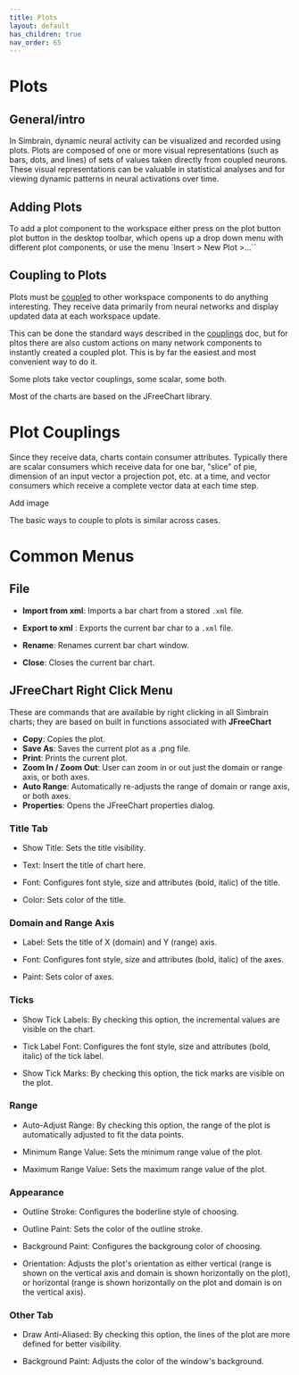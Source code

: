 ```yaml
---
title: Plots
layout: default
has_children: true
nav_order: 65
---
```


# Plots

## General/intro

In Simbrain, dynamic neural activity can be visualized and recorded using plots. Plots are composed of one or more visual representations (such as bars, dots, and lines) of sets of values taken directly from coupled neurons. These visual representations can be valuable in statistical analyses and for viewing dynamic patterns in neural activations over time. 

## Adding Plots

To add a plot component to the workspace either press on the plot button plot button  in the desktop toolbar, which opens up a drop down menu with different plot components, or use the menu `Insert > New Plot >...``

## Coupling to Plots

Plots must be [coupled](../workspace/couplings.html) to other workspace components to do anything interesting. They receive data primarily from neural networks and display updated data at each workspace update.

This can be done the standard ways described in the [couplings](../workspace/couplings.html) doc, but for pltos there are also custom actions on many network components to instantly created a coupled plot. This is by far the easiest and most convenient way to do it.

Some plots take vector couplings, some scalar, some both.

Most of the charts are based on the JFreeChart library.


# Plot Couplings

Since they receive data, charts contain consumer attributes. Typically there are scalar consumers which receive data for one bar, "slice" of pie, dimension of an input vector a projection pot, etc. at a time, and vector consumers which receive a complete vector data at each time step.

<!-- TODO --> Add image

The basic ways to couple to plots is similar across cases. 

# Common Menus

## File

- **Import from xml**: Imports a bar chart from a stored `.xml` file.

- **Export to xml** : Exports the current bar char to a `.xml` file.

- **Rename**: Renames current bar chart window.

- **Close**: Closes the current bar chart.


## JFreeChart Right Click Menu

These are commands that are available by right clicking in all Simbrain charts; they are based on built in functions associated with **JFreeChart**

- **Copy**: Copies the plot.
- **Save As**: Saves the current plot as a .png file.
- **Print**: Prints the current plot.
- **Zoom In / Zoom Out**: User can zoom in or out just the domain or range axis, or both axes.
- **Auto Range**: Automatically re-adjusts the range of domain or range axis, or both axes.
- **Properties**: Opens the JFreeChart properties dialog.

### Title Tab

- Show Title: Sets the title visibility.

- Text: Insert the title of chart here.

- Font: Configures font style, size and attributes (bold, italic) of the title.

- Color: Sets color of the title.

### Domain and Range Axis

- Label: Sets the title of X (domain) and Y (range) axis.

- Font: Configures font style, size and attributes (bold, italic) of the axes.

- Paint: Sets color of axes.

### Ticks

- Show Tick Labels: By checking this option, the incremental values are visible on the chart.

- Tick Label Font: Configures the font style, size and attributes (bold, italic) of the tick label.

- Show Tick Marks: By checking this option, the tick marks are visible on the plot.

### Range

- Auto-Adjust Range: By checking this option, the range of the plot is automatically adjusted to fit the data points.

- Minimum Range Value: Sets the minimum range value of the plot.

- Maximum Range Value: Sets the maximum range value of the plot.

### Appearance

- Outline Stroke: Configures the boderline style of choosing.

- Outline Paint: Sets the color of the outline stroke.

- Background Paint: Configures the backgroung color of choosing.

- Orientation: Adjusts the plot's orientation as either vertical (range is shown on the vertical axis and domain is shown horizontally on the plot), or horizontal (range is shown horizontally on the plot and domain is on the vertical axis).

### Other Tab

- Draw Anti-Aliased: By checking this option, the lines of the plot are more defined for better visibility.

- Background Paint: Adjusts the color of the window's background.